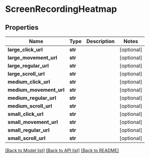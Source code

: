 # ScreenRecordingHeatmap

## Properties
Name | Type | Description | Notes
------------ | ------------- | ------------- | -------------
**large_click_url** | **str** |  | [optional] 
**large_movement_url** | **str** |  | [optional] 
**large_regular_url** | **str** |  | [optional] 
**large_scroll_url** | **str** |  | [optional] 
**medium_click_url** | **str** |  | [optional] 
**medium_movement_url** | **str** |  | [optional] 
**medium_regular_url** | **str** |  | [optional] 
**medium_scroll_url** | **str** |  | [optional] 
**small_click_url** | **str** |  | [optional] 
**small_movement_url** | **str** |  | [optional] 
**small_regular_url** | **str** |  | [optional] 
**small_scroll_url** | **str** |  | [optional] 

[[Back to Model list]](../README.md#documentation-for-models) [[Back to API list]](../README.md#documentation-for-api-endpoints) [[Back to README]](../README.md)


